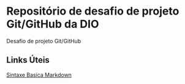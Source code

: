 # Repositório de desafio de projeto Git/GitHub da DIO
Desafio de projeto Git/GitHub

## Links Úteis
[Sintaxe Basica Markdown](https://www.markdownguide.org/basic-syntax/)

